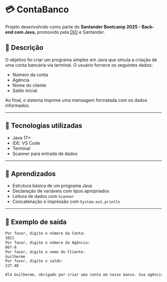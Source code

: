 # 💳 ContaBanco

Projeto desenvolvido como parte do **Santander Bootcamp 2025 - Back-end com Java**, promovido pela [DIO](https://www.dio.me/) e Santander.

## 🧠 Descrição

O objetivo foi criar um programa simples em Java que simula a criação de uma conta bancária via terminal. O usuário fornece os seguintes dados:

- Número da conta
- Agência
- Nome do cliente
- Saldo inicial

Ao final, o sistema imprime uma mensagem formatada com os dados informados.

---

## 📌 Tecnologias utilizadas

- Java 17+
- IDE: VS Code 
- Terminal
- Scanner para entrada de dados

---

## 🚀 Aprendizados

- Estrutura básica de um programa Java
- Declaração de variáveis com tipos apropriados
- Leitura de dados com `Scanner`
- Concatenação e impressão com `System.out.println`

---

## 📸 Exemplo de saída

```bash
Por favor, digite o número da Conta:
1021
Por favor, digite o número da Agência:
067-8
Por favor, digite o nome do Cliente:
Guilherme
Por favor, digite o saldo:
237.48

Olá Guilherme, obrigado por criar uma conta em nosso banco. Sua agência é 067-8, conta 1021 e seu saldo 237.48 já está disponível para saque.
